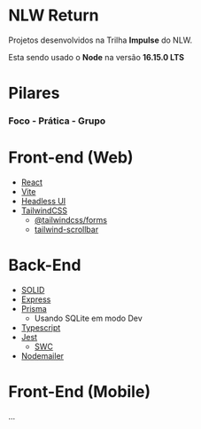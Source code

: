 # NLW Return

Projetos desenvolvidos na Trilha **Impulse** do NLW.

Esta sendo usado o **Node** na versão **16.15.0 LTS**

# Pilares 
### Foco - Prática - Grupo


# Front-end (Web)
- [React](https://pt-br.reactjs.org/) 
- [Vite](https://vitejs.dev/)
- [Headless UI](https://headlessui.dev/)
- [TailwindCSS](https://tailwindcss.com/) 
    - [@tailwindcss/forms](https://github.com/tailwindlabs/tailwindcss-forms)
    - [tailwind-scrollbar](https://github.com/adoxography/tailwind-scrollbar)

# Back-End
- [SOLID](https://www.youtube.com/watch?v=vAV4Vy4jfkc)
- [Express](https://github.com/expressjs/express)
- [Prisma](https://github.com/prisma/prisma)
    - Usando SQLite em modo Dev
- [Typescript](https://github.com/microsoft/TypeScript)
- [Jest](https://github.com/facebook/jest)
    - [SWC](https://swc.rs/docs/usage/jest)
- [Nodemailer](https://github.com/nodemailer/nodemailer)

# Front-End (Mobile)
...


